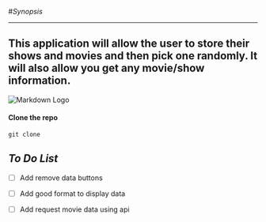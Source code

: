 #_Synopsis_

---
This application will allow the user to store their shows and movies
and then pick one randomly. It will also allow you get any movie/show information.
---
 
![Markdown Logo](https://trickybell.com/wp-content/uploads/2018/10/movies.jpg)

#### Clone the repo
``
git clone 
``

## _To Do List_
- [ ] Add remove data buttons
- [ ] Add good format to display data
- [ ] Add request movie data using api


